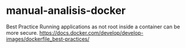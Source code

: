 # manual-analisis-docker

Best Practice
Running applications as not root inside a container can be more secure.
https://docs.docker.com/develop/develop-images/dockerfile_best-practices/
